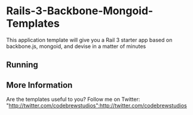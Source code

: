 # Rails-3-Backbone-Mongoid-Templates

This application template will give you a Rail 3 starter app based on backbone.js, mongoid, and devise in a matter of minutes

## Running


## More Information

Are the templates useful to you? Follow me on Twitter:
"http://twitter.com/codebrewstudios":http://twitter.com/codebrewstudios